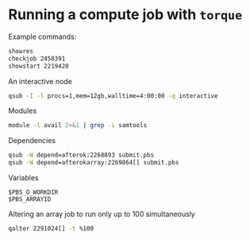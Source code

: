 # Running a compute job with `torque`

Example commands:
```bash
showres
checkjob 2458391
showstart 2219420
```

An interactive node
```bash
qsub -I -l procs=1,mem=12gb,walltime=4:00:00 -q interactive
```

Modules
```bash
module -l avail 2>&1 | grep -i samtools
```

Dependencies
```bash
qsub -W depend=afterok:2268893 submit.pbs
qsub -W depend=afterokarray:2269864[] submit.pbs
```

Variables
```
$PBS_O_WORKDIR
$PBS_ARRAYID
```

Altering an array job to run only up to 100 simultaneously
```bash
qalter 2291024[] -t %100
```

